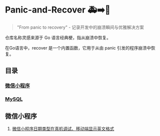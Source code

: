 # Panic-and-Recover 🚑➡️💪

> "From panic to recovery" - 记录开发中的崩溃瞬间与优雅解决方案

仓库名称灵感来源于 Go 语言经典梗，指从崩溃中恢复。

在Go语言中，recover 是一个内置函数，它用于从由 panic 引发的程序崩溃中恢复。

## 目录

### [微信小程序](miniprogram)
### [MySQL](mysql)



## 微信小程序
1. [微信小程序日期类型在真机调试、移动端显示英文格式](miniprogram)


